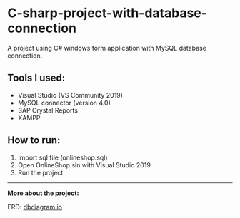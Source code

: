 # C-sharp-project-with-database-connection
A project using C# windows form application with MySQL database connection.

## Tools I used:
- Visual Studio (VS Community 2019)
- MySQL connector (version 4.0)
- SAP Crystal Reports
- XAMPP

## How to run:
1. Import sql file (onlineshop.sql)
2. Open OnlineShop.sln with Visual Studio 2019
3. Run the project

-------------------------------------------

**More about the project:**

ERD: [dbdiagram.io](https://dbdiagram.io/d/64cf922702bd1c4a5e5091d1)
